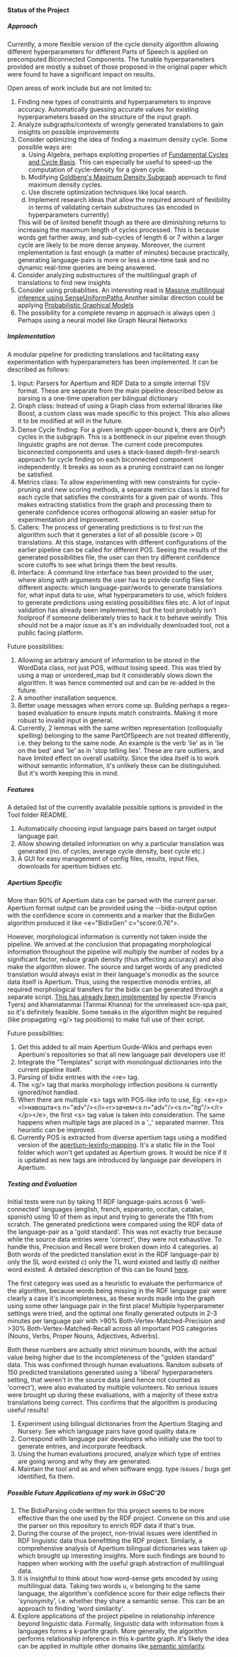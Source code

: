 <h4> Status of the Project </h4>

<h5> Approach </h5>

Currently, a more flexible version of the cycle density algorithm allowing different hyperparameters for different Parts of Speech is applied on precomputed Biconnected Components. The tunable hyperparameters provided are mostly a subset of those proposed in the original paper which were found to have a significant impact on results. <br>

Open areas of work include but are not limited to: <br>

<ol> 
    <li> Finding new types of constraints and hyperparameters to improve accuracy. Automatically guessing accurate values for existing hyperparameters based on the structure of the input graph.
    <li> Analyze subgraphs/contexts of wrongly generated translations to gain insights on possible improvements
    <li> Consider optimizing the idea of finding a maximum density cycle. Some possible ways are:
        <ol type=a>
            <li> Using Algebra, perhaps exploiting properties of <a href="https://www.codeproject.com/Articles/1158232/Enumerating-All-Cycles-in-an-Undirected-Graph)"> Fundamental Cycles and Cycle Basis</a>. This can especially be useful to speed-up the computation of cycle-density for a given cycle. 
            <li> Modifying <a href="https://users.ics.aalto.fi/gionis/goldberg-techreport.pdf">Goldberg's Maximum Density Subgraph</a> approach to find maximum density cycles. 
            <li> Use discrete optimization techniques like local search. 
            <li> Implement research ideas that allow the required amount of flexibility in terms of validating certain substructures (as encoded in hyperparameters currently)
        </ol>
	This will be of limited benefit though as there are diminishing returns to increasing the maximum length of cycles processed. This is because words get farther away, and sub-cycles of length 6 or 7 within a larger cycle are likely to be more dense anyway. Moreover, the current implementation is fast enough (a matter of minutes) because practically, generating language-pairs is more or less a one-time task and no dynamic real-time queries are being answered.
    <li> Consider analyzing substructures of the multilingual graph of translations to find new insights
    <li> Consider using probablities. An interesting read is <a href="https://www.aclweb.org/anthology/P09-1030.pdf"> Massive multilingual inference using SenseUniformPaths </a> Another similar direction could be applying <a href="https://en.wikipedia.org/wiki/Graphical_model"> Probabilistic Graphical Models </a>
    <li> The possibility for a complete revamp in approach is always open :) Perhaps using a neural model like Graph Neural Networks
</ol>


<h5> Implementation </h5>

A modular pipeline for predicting translations and facilitating easy experimentation with hyperparameters has been implemented. It can be described as follows: <br>

<ol>
    <li> Input: Parsers for Apertium and RDF Data to a simple internal TSV format. These are separate from the main pipeline described below as parsing is a one-time operation per bilingual dictionary  </li>
    <li> Graph class: Instead of using a Graph class from external libraries like Boost, a custom class was made specific to this project. This also allows it to be modified at will in the future.
    <li> Dense Cycle finding: For a given length upper-bound k, there are O(n<sup>k</sup>) cycles in the subgraph. This is a bottleneck in our pipeline even though linguistic graphs are not dense. The current code precomputes biconnected components and uses a stack-based depth-first-search approach for cycle finding on each biconnected component independently. It breaks as soon as a pruning constraint can no longer be satisfied.
    <li> Metrics class: To allow experimenting with new constraints for cycle-pruning and new scoring methods, a separate metrics class is stored for each cycle that satisfies the constraints for a given pair of words. This makes extracting statistics from the graph and processing them to generate confidence scores orthogonal allowing an easier setup for experimentation and improvement.
    <li> Callers: The process of generating predictions is to first run the algorithm such that it generates a list of all possible (score > 0) translations. At this stage, instances with different configurations of the earlier pipeline can be called for different POS. Seeing the results of the generated possibilities file, the user can then try different confidence score cutoffs to see what brings them the best results. 
    <li> Interface: A command line interface has been provided to the user, where along with arguments the user has to provide config files for different aspects: which language-pair/words to generate translations for, what input data to use, what hyperparameters to use, which folders to generate predictions using existing possibilities files etc. A lot of input validation has already been implemented, but the tool probably isn't foolproof if someone deliberately tries to hack it to behave weirdly. This should not be a major issue as it's an individually downloaded tool, not a public facing platform.
</ol>


Future possibilities: <br>

<ol> 
    <li> Allowing an arbitrary amount of information to be stored in the WordData class, not just POS, without losing speed. This was tried by using a map or unordered_map but it considerably slows down the algorithm. It was hence commented out and can be re-added in the future.
    <li> A smoother installation sequence.
    <li> Better usage messages when errors come up. Building perhaps a regex-based evaluation to ensure inputs match constraints. Making it more robust to invalid input in general.
    <li> Currently, 2 lemmas with the same written representation (colloquially spelling) belonging to the same PartOfSpeech are not treated differently, i.e. they belong to the same node. An example is the verb 'lie' as in 'lie on the bed' and 'lie' as in 'stop telling lies'. These are rare outliers, and have limited effect on overall usability. Since the idea itself is to work without semantic information, it's unlikely these can be distinguished. But it's worth keeping this in mind.
</ol>



<h5> Features </h5>

A detailed list of the currently available possible options is provided in the Tool folder README. <br>

<ol>
    <li> Automatically choosing input language pairs based on target output language pair.
    <li> Allow showing detailed information on why a particular translation was generated (no. of cycles, average cycle density, best cycle etc.)
    <li> A GUI for easy management of config files, results, input files, downloads for apertium bidixes etc.   
</ol>


<h5> Apertium Specific </h5>

More than 90% of Apertium data can be parsed with the current parser. Apertium format output can be provided using the --bidix-output option with the confidence score in comments and a marker that the BidixGen algorithm produced it like &lt;e="BidixGen" c="score:0.76">.  <br>

However, morphological information is currently not taken inside the pipeline. We arrived at the conclusion that propagating morphological information throughout the pipeline will multiply the number of nodes by a significant factor, reduce graph density (thus affecting accuracy) and also make the algorithm slower. The source and target words of any predicted translation would always exist in their language's monodix as the source data itself is Apertium. Thus, using the respective monodix entries, all required morphological transfers for the bidix can be generated through a separate script. [This has already been implemented](https://github.com/apertium/apertium-scn-spa/tree/master/dev/bidix_templates) by spectie (Francis Tyers) and khannatanmai (Tanmai Khanna) for the unreleased scn-spa pair, so it's definitely feasible. Some tweaks in the algorithm might be required (like propagating &lt;g/> tag positions) to make full use of their script. <br>

Future possibilities: <br>

<ol>
    <li> Get this added to all main Apertium Guide-Wikis and perhaps even Apertium's repositories so that all new language pair developers use it!
    <li> Integrate the "Templates" script with monolingual dictionaries into the current pipeline itself.
    <li> Parsing of bidix entries with the &lt;re&gt; tag.
    <li> The &lt;g/&gt; tag that marks morphology inflection positions is currently ignored/not handled. 
    <li> When there are multiple &lt;s&gt; tags with POS-like info to use, Eg: &lt;e&gt;&lt;p&gt;&lt;l&gt;навошта&lt;s n="adv"/>&lt;/l&gt;&lt;r&gt;зачем&lt;s n="adv"/>&lt;s n="itg"/>&lt;/r&gt;&lt;/p&gt;&lt;/e&gt;, the first &lt;s&gt; tag value is taken into consideration. The same happens when multiple tags are placed in a '_' separated manner. This heuristic can be improved.
    <li> Currently POS is extracted from diverse apertium tags using a modified version of the <a href="https://github.com/sid-unizar/apertium-lexinfo-mapping">apertium-lexinfo-mapping</a>. It's a static file in the Tool folder which won't get updated as Apertium grows. It would be nice if it is updated as new tags are introduced by language pair developers in Apertium.
</ol>



<h5> Testing and Evaluation </h5>

Initial tests were run by taking 11 RDF language-pairs across 6 'well-connected' languages (english, french, esperanto, occitan, catalan, spanish) using 10 of them as input and trying to generate the 11th from scratch. The generated predictions were compared using the RDF data of the language-pair as a 'gold standard'. This was not exactly true because while the source data entries were 'correct', they were not exhaustive. To handle this, Precision and Recall were broken down into 4 categories. a) Both words of the predicted translation exist in the RDF language-pair b) only the SL word existed c) only the TL word existed and lastly d) neither word existed. A detailed description of this can be found [here](https://hackmd.io/@o7NQTGl-SCCmH18WdRRuzA/r1A40BXyw).<br>

The first category was used as a heuristic to evaluate the performance of the algorithm, because words being missing in the RDF language pair were clearly a case it's incompleteness, as these words made into the graph using some other language pair in the first place! Multiple hyperparameter settings were tried, and the optimal one finally generated outputs in 2-3 minutes per language pair with >90% Both-Vertex-Matched-Precision and >30% Both-Vertex-Matched-Recall across all important POS categories (Nouns, Verbs, Proper Nouns, Adjectives, Adverbs). <br>

Both these numbers are actually strict minimum bounds, with the actual value being higher due to the incompleteness of the "golden standard" data. This was confirmed through human evaluations. Random subsets of 150 predicted translations generated using a 'liberal' hyperparameters setting, that weren't in the source data (and hence not counted as 'correct'), were also evaluated by multiple volunteers. No serious issues were brought up during these evaluations, with a majority of these extra translations being correct. This confirms that the algorithm is producing useful results! <br>

<ol> 
 <li> Experiment using bilingual dictionaries from the Apertium Staging and Nursery. See which language pairs have good quality data.re
 <li> Correspond with language pair developers who initially use the tool to generate entries, and incorporate feedback.
 <li> Using the human evaluations procured, analyze which type of entries are going wrong and why they are generated.
 <li> Maintain the tool and as and when software engg. type issues / bugs get identified, fix them.
</ol>

<h5> Possible Future Applications of my work in GSoC'20 </h5>

<ol>
    <li> The BidixParsing code written for this project seems to be more effective than the one used by the RDF project. Convene on this and use the parser on this repository to enrich RDF data if that's true.
    <li> During the course of the project, non-trivial issues were identified in RDF linguistic data thus benefitting the RDF project. Similarly, a comprehensive analysis of Apertium bilingual dictionaries was taken up which brought up interesting insights. More such findings are bound to happen when working with the useful graph abstraction of multilingual data.
    <li> It is insightful to think about how word-sense gets encoded by using multilingual data. Taking two words u, v belonging to the same language, the algorithm's confidence score for their edge reflects their 'synonymity', i.e. whether they share a semantic sense. This can be an approach to finding 'word similarity'.
    <li> Explore applications of the project pipeline in relationship inference beyond linguistic data. Formally, linguistic data with information from k languages forms a k-partite graph. More generally, the algorithm performs relationship inference in this k-partite graph. It's likely the idea can be applied in multiple other domains like<a href="https://en.wikipedia.org/wiki/Semantic_similarity"> semantic similarity</a>.
</ol>